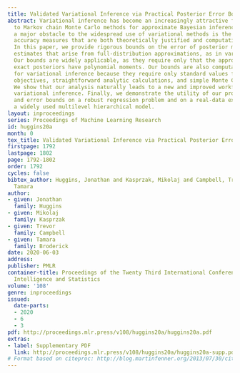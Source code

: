 ```yaml
---
title: Validated Variational Inference via Practical Posterior Error Bounds
abstract: Variational inference has become an increasingly attractive fast alternative
  to Markov chain Monte Carlo methods for approximate Bayesian inference. However,
  a major obstacle to the widespread use of variational methods is the lack of post-hoc
  accuracy measures that are both theoretically justified and computationally efficient.
  In this paper, we provide rigorous bounds on the error of posterior mean and uncertainty
  estimates that arise from full-distribution approximations, as in variational inference.
  Our bounds are widely applicable, as they require only that the approximating and
  exact posteriors have polynomial moments. Our bounds are also computationally efficient
  for variational inference because they require only standard values from variational
  objectives, straightforward analytic calculations, and simple Monte Carlo estimates.
  We show that our analysis naturally leads to a new and improved workflow for validated
  variational inference. Finally, we demonstrate the utility of our proposed workflow
  and error bounds on a robust regression problem and on a real-data example with
  a widely used multilevel hierarchical model.
layout: inproceedings
series: Proceedings of Machine Learning Research
id: huggins20a
month: 0
tex_title: Validated Variational Inference via Practical Posterior Error Bounds
firstpage: 1792
lastpage: 1802
page: 1792-1802
order: 1792
cycles: false
bibtex_author: Huggins, Jonathan and Kasprzak, Mikolaj and Campbell, Trevor and Broderick,
  Tamara
author:
- given: Jonathan
  family: Huggins
- given: Mikolaj
  family: Kasprzak
- given: Trevor
  family: Campbell
- given: Tamara
  family: Broderick
date: 2020-06-03
address: 
publisher: PMLR
container-title: Proceedings of the Twenty Third International Conference on Artificial
  Intelligence and Statistics
volume: '108'
genre: inproceedings
issued:
  date-parts:
  - 2020
  - 6
  - 3
pdf: http://proceedings.mlr.press/v108/huggins20a/huggins20a.pdf
extras:
- label: Supplementary PDF
  link: http://proceedings.mlr.press/v108/huggins20a/huggins20a-supp.pdf
# Format based on citeproc: http://blog.martinfenner.org/2013/07/30/citeproc-yaml-for-bibliographies/
---
```

